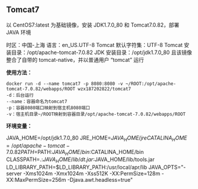 ## Tomcat7
以 CentOS7:latest 为基础镜像，安装 JDK1.7.0_80 和 Tomcat7.0.82，部署 JAVA 环境

时区：中国-上海
语言：en_US.UTF-8
Tomcat 默认字符集：UTF-8
Tomcat 安装目录：/opt/apache-tomcat-7.0.82
JDK 安装目录：/opt/jdk1.7.0_80
且该镜像整合了自带的 tomcat-native，并以普通用户 “tomcat” 运行

**使用方法：**
```
docker run -d --name tomcat7 -p 8080:8080 -v ~/ROOT:/opt/apache-tomcat-7.0.82/webapps/ROOT wzx187202822/tomcat7
-d：后台运行
--name：容器命名为tomcat7
-p：容器8080端口映射到宿主机8080端口
-v：宿主机目录~/ROOT映射到容器目录/opt/apache-tomcat-7.0.82/webapps/ROOT
```
**环境变量：**

JAVA_HOME=/opt/jdk1.7.0_80
JRE_HOME=$JAVA_HOME/jre
CATALINA_HOME=/opt/apache-tomcat-7.0.82
PATH=$PATH:$JAVA_HOME/bin:$CATALINA_HOME/bin
CLASSPATH=.:$JAVA_HOME/lib/dt.jar:$JAVA_HOME/lib/tools.jar
LD_LIBRARY_PATH=$LD_LIBRARY_PATH:/usr/local/apr/lib
JAVA_OPTS="-server -Xms1024m -Xmx1024m -Xss512K -XX:PermSize=128m -XX:MaxPermSize=256m -Djava.awt.headless=true"
